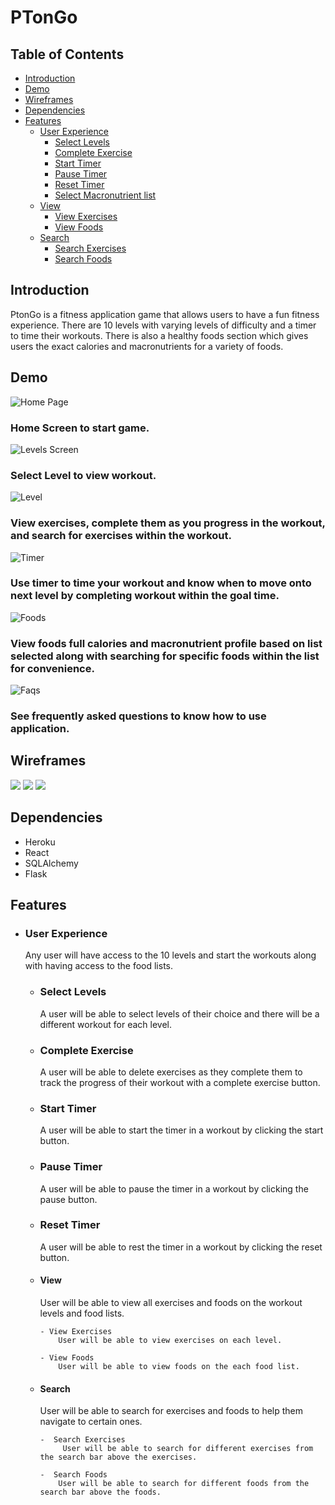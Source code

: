 # PTonGo




## Table of Contents

- [Introduction](#introduction)
- [Demo](#demo)
- [Wireframes](#wireframes)
- [Dependencies](#dependencies)
- [Features](#features)
	- [User Experience](#userexperience)
		- [Select Levels](#select-levels)
		- [Complete Exercise](#complete-exercise)
		- [Start Timer](#start-timer)
		- [Pause Timer](#pause-timer)
		- [Reset Timer](#reset-timer)
		- [Select Macronutrient list](#select-macronutrientlist)
	- [View](#view)
		- [View Exercises](#view-exercises)
		- [View Foods](#view-foods)
	- [Search](#search)
	  - [Search Exercises](#search-exercise)
	  - [Search Foods](#search-food)


## Introduction

PtonGo is a fitness application game that allows users to have a fun fitness experience. There are 10 levels with varying levels of difficulty and a timer to time their workouts. There is also a healthy foods section which gives users the exact calories and macronutrients for a variety of foods. 

## Demo

![Home Page](https://user-images.githubusercontent.com/70171739/111001802-1189e380-834a-11eb-9259-c2b36b860be4.gif)
### Home Screen to start game.
![Levels Screen](https://user-images.githubusercontent.com/70171739/111002190-94ab3980-834a-11eb-893c-1fe6eeb4f7da.gif)
### Select Level to view workout. 
![Level](https://user-images.githubusercontent.com/70171739/111002369-ece23b80-834a-11eb-9856-0fb0fbbdcd12.gif)
### View exercises, complete them as you progress in the workout, and search for exercises within the workout.
![Timer](https://user-images.githubusercontent.com/70171739/111002506-316dd700-834b-11eb-9224-c34fc77ba46c.gif)
### Use timer to time your workout and know when to move onto next level by completing workout within the goal time. 
![Foods](https://user-images.githubusercontent.com/70171739/111002658-709c2800-834b-11eb-887a-a477fb94df0c.gif)
### View foods full calories and macronutrient profile based on list selected along with searching for specific foods within the list for convenience. 
![Faqs](https://user-images.githubusercontent.com/70171739/111002768-97f2f500-834b-11eb-89dc-83b5e6378ebb.gif)
### See frequently asked questions to know how to use application. 


## Wireframes

![](https://user-images.githubusercontent.com/70171739/110978154-a4b22180-8328-11eb-83cd-1cd1aa60d94f.png)
![](https://user-images.githubusercontent.com/70171739/110978421-fbb7f680-8328-11eb-89d8-ebc260721374.png)
![](https://user-images.githubusercontent.com/70171739/110978609-39b51a80-8329-11eb-97a5-78e930de4597.png)


## Dependencies 

- Heroku 
- React 
- SQLAlchemy 
- Flask

## Features 

  - ### User Experience 
      Any user will have access to the 10 levels and start the workouts along with having access to the food lists.   
      
      - ### Select Levels 
          A user will be able to select levels of their choice and there will be a different workout for each level. 
          
      - ### Complete Exercise 
           A user will be able to delete exercises as they complete them to track the progress of their workout with a complete exercise button.
           
      - ### Start Timer
          A user will be able to start the timer in a workout by clicking the start button.
          
       - ### Pause Timer 
          A user will be able to pause the timer in a workout by clicking the pause button.
	  
       - ### Reset Timer 
          A user will be able to rest the timer in a workout by clicking the reset button.
          
      - #### View
          User will be able to view all exercises and foods on the workout levels and food lists. 
            
            - View Exercises 
                User will be able to view exercises on each level. 
            
            - View Foods 
                User will be able to view foods on the each food list. 
         
      - #### Search
       	   User will be able to search for exercises and foods to help them navigate to certain ones.
            
            -  Search Exercises 
            	 User will be able to search for different exercises from the search bar above the exercises. 
	    
            -  Search Foods 
           	 	User will be able to search for different foods from the search bar above the foods. 
        
          
      
